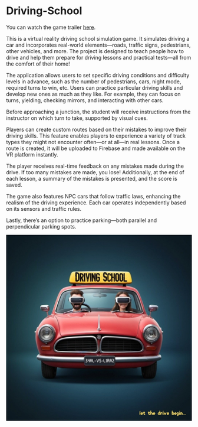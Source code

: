 # Driving-School

You can watch the game trailer [here](https://www.youtube.com/watch?v=X-T2e2Gu6Z8&t=6s).

This is a virtual reality driving school simulation game. It simulates driving a car and incorporates real-world elements—roads, traffic signs, pedestrians, other vehicles, and more. The project is designed to teach people how to drive and help them prepare for driving lessons and practical tests—all from the comfort of their home!

The application allows users to set specific driving conditions and difficulty levels in advance, such as the number of pedestrians, cars, night mode, required turns to win, etc. Users can practice particular driving skills and develop new ones as much as they like. For example, they can focus on turns, yielding, checking mirrors, and interacting with other cars.

Before approaching a junction, the student will receive instructions from the instructor on which turn to take, supported by visual cues.

Players can create custom routes based on their mistakes to improve their driving skills. This feature enables players to experience a variety of track types they might not encounter often—or at all—in real lessons. Once a route is created, it will be uploaded to Firebase and made available on the VR platform instantly.

The player receives real-time feedback on any mistakes made during the drive. If too many mistakes are made, you lose! Additionally, at the end of each lesson, a summary of the mistakes is presented, and the score is saved.

The game also features NPC cars that follow traffic laws, enhancing the realism of the driving experience. Each car operates independently based on its sensors and traffic rules.

Lastly, there’s an option to practice parking—both parallel and perpendicular parking spots.


![screenshot](logo.jpg)
